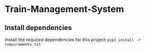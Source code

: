 # Train-Management-System
## Install dependencies
Install the required dependencies for this project
```pip3 install -r requirements.txt```
